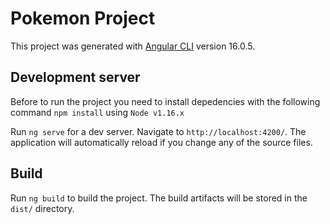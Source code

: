 # Pokemon Project

This project was generated with [Angular CLI](https://github.com/angular/angular-cli) version 16.0.5.

## Development server

Before to run the project you need to install depedencies with the following command `npm install` using `Node v1.16.x`

Run `ng serve` for a dev server. Navigate to `http://localhost:4200/`. The application will automatically reload if you change any of the source files.

## Build

Run `ng build` to build the project. The build artifacts will be stored in the `dist/` directory.
